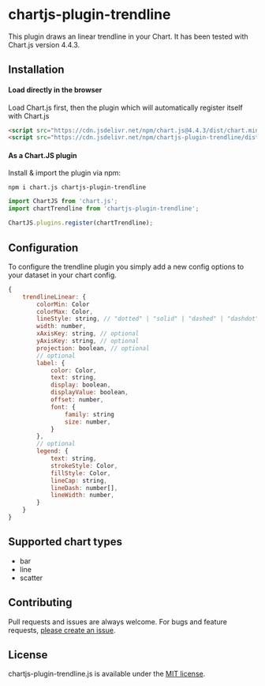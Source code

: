 # chartjs-plugin-trendline

This plugin draws an linear trendline in your Chart.
It has been tested with Chart.js version 4.4.3.

## Installation

#### Load directly in the browser

Load Chart.js first, then the plugin which will automatically register itself with Chart.js

```html
<script src="https://cdn.jsdelivr.net/npm/chart.js@4.4.3/dist/chart.min.js"></script>
<script src="https://cdn.jsdelivr.net/npm/chartjs-plugin-trendline/dist/chartjs-plugin-trendline.min.js"></script>
```

#### As a Chart.JS plugin

Install & import the plugin via npm:

`npm i chart.js chartjs-plugin-trendline`

```js
import ChartJS from 'chart.js';
import chartTrendline from 'chartjs-plugin-trendline';

ChartJS.plugins.register(chartTrendline);
```

## Configuration

To configure the trendline plugin you simply add a new config options to your dataset in your chart config.

```javascript
{
	trendlineLinear: {
		colorMin: Color
		colorMax: Color,
		lineStyle: string, // "dotted" | "solid" | "dashed" | "dashdot"
		width: number,
		xAxisKey: string, // optional
		yAxisKey: string, // optional
		projection: boolean, // optional
		// optional
		label: {
			color: Color,
			text: string,
			display: boolean,
			displayValue: boolean,
			offset: number,
			font: {
				family: string
				size: number,
			}
		},
		// optional
		legend: {
			text: string,
            strokeStyle: Color,
			fillStyle: Color,
			lineCap: string,
			lineDash: number[],
			lineWidth: number,
		}
	}
}
```

## Supported chart types

-   bar
-   line
-   scatter

## Contributing

Pull requests and issues are always welcome.
For bugs and feature requests, [please create an issue](https://github.com/Makanz/chartjs-plugin-trendline/issues).

## License

chartjs-plugin-trendline.js is available under the [MIT license](http://opensource.org/licenses/MIT).
